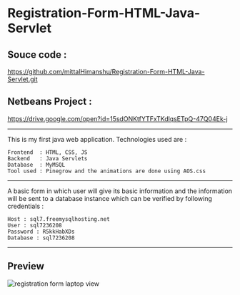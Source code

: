 # Registration-Form-HTML-Java-Servlet 

## Souce code :

https://github.com/mittalHimanshu/Registration-Form-HTML-Java-Servlet.git

## Netbeans Project :

https://drive.google.com/open?id=15sdONKtfYTFxTKdlqsETpQ-47Q04Ek-j

---

This is my first java web application. Technologies used are :
```
Frontend  : HTML, CSS, JS
Backend   : Java Servlets
Database  : MyMSQL
Tool used : Pinegrow and the animations are done using AOS.css
```
---
A basic form in which user will give its basic information and the information will be sent to a database instance which can be verified by following credentials :
```
Host : sql7.freemysqlhosting.net
User : sql7236208
Password : R5kkHabXDs
Database : sql7236208
```
---

## Preview

![registration form laptop view](https://user-images.githubusercontent.com/32336514/41193503-99febfd6-6c2a-11e8-91ee-603bad8ac6c1.jpg)
